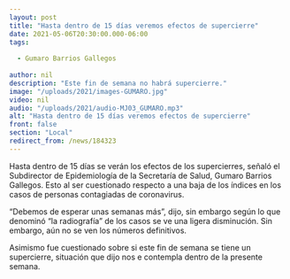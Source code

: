 ```yaml
---
layout: post
title: "Hasta dentro de 15 días veremos efectos de supercierre"
date: 2021-05-06T20:30:00.000-06:00
tags:
  
  - Gumaro Barrios Gallegos
  
author: nil
description: "Este fin de semana no habrá supercierre."
image: "/uploads/2021/images-GUMARO.jpg"
video: nil
audio: "/uploads/2021/audio-MJ03_GUMARO.mp3"
alt: "Hasta dentro de 15 días veremos efectos de supercierre"
front: false
section: "Local"
redirect_from: /news/184323
---
```


Hasta dentro de 15 días se verán los efectos de los supercierres, señaló el Subdirector de Epidemiología de la Secretaría de Salud, Gumaro Barrios Gallegos. Esto al ser cuestionado respecto a una baja de los índices en los casos de personas contagiadas de coronavirus.

“Debemos de esperar unas semanas más”, dijo, sin embargo según lo que denominó “la radiografía” de los casos se ve una ligera disminución. Sin embargo, aún no se ven los números definitivos.

Asimismo fue cuestionado sobre si este fin de semana se tiene un supercierre, situación que dijo nos e contempla dentro de la presente semana.
